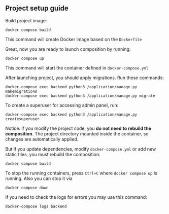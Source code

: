## Project setup guide

Build project image:
```shell
docker compose build
```
This command will create Docker image based on the ```Dockerfile```

Great, now you are ready to launch composition by running:
```shell
docker compose up
```
This command will start the container defined in ```docker-compose.yml```


After launching project, you should apply migrations. Run these commands:
```shell
docker-compose exec backend python3 /application/manage.py makemigrations
docker-compose exec backend python3 /application/manage.py migrate
```

To create a superuser for accessing admin panel, run:
```shell
docker-compose exec backend python3 /application/manage.py createsuperuser
```

Notice: if you modify the project code, you 
__do not need to rebuild the composition__. 
The project directory mounted inside the container,
so changes are automatically applied.

But if you update dependencies, modify ```docker-compose.yml```
or add new static files, you must rebuild the composition:
```shell
docker compose build
```

To stop the running containers, press ```Ctrl+C``` where
```docker compose up``` is running. Also you can stop it via
```shell
docker compose down
```

If you need to check the logs for errors you may use this command:
```shell
docker-compose logs backend
```
